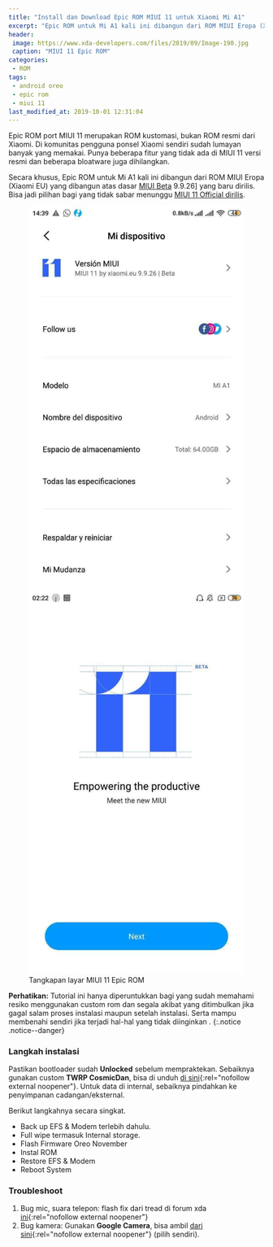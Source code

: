 ```yaml
---
title: "Install dan Download Epic ROM MIUI 11 untuk Xiaomi Mi A1"
excerpt: "Epic ROM untuk Mi A1 kali ini dibangun dari ROM MIUI Eropa (Xiaomi EU) yang dibangun atas dasar MIUI Beta"
header:
 image: https://www.xda-developers.com/files/2019/09/Image-190.jpg
 caption: "MIUI 11 Epic ROM"
categories:
 - ROM
tags:
 - android oreo
 - epic rom
 - miui 11
last_modified_at: 2019-10-01 12:31:04
---
```

Epic ROM port MIUI 11 merupakan ROM kustomasi, bukan ROM resmi dari Xiaomi. Di komunitas pengguna ponsel Xiaomi sendiri sudah lumayan banyak yang memakai. Punya beberapa fitur yang tidak ada di MIUI 11 versi resmi dan beberapa bloatware juga dihilangkan.

Secara khusus, Epic ROM untuk Mi A1 kali ini dibangun dari ROM MIUI Eropa (Xiaomi EU) yang dibangun atas dasar [MIUI Beta](https://mi.knoacc.org/download-miui-11-beta-semua-tipe) 9.9.26] yang baru dirilis. Bisa jadi pilihan bagi yang tidak sabar menunggu [MIUI 11 Official dirilis](https://mi.knoacc.org/miui-11-fitur-jadwal-rilis-daftar-ponsel-redmi).

<figure class="half">
<a href="/assets/image/FB_IMG_1569864128243.jpg" title="Screenshoot 1"><img src="/assets/image/FB_IMG_1569864128243.jpg" alt="Epic ROM MIUI 11" /></a>
<a href="/assets/image/FB_IMG_1569864134439.jpg" title="Screenshoot 2"><img src="/assets/image/FB_IMG_1569864134439.jpg" alt="Epic ROM MIUI 11" /></a>
<figcaption>Tangkapan layar MIUI 11 Epic ROM</figure>
</figure>

**Perhatikan:** Tutorial ini hanya diperuntukkan bagi yang sudah memahami resiko menggunakan custom rom dan segala akibat yang ditimbulkan jika gagal salam proses instalasi maupun setelah instalasi. Serta mampu membenahi sendiri jika terjadi hal-hal yang tidak diinginkan .
{:.notice .notice--danger}

### Langkah instalasi

Pastikan bootloader sudah **Unlocked** sebelum mempraktekan. Sebaiknya gunakan custom **TWRP CosmicDan**, bisa di unduh [di sini](https://github.com/CosmicDan-Android/android_device_xiaomi_tissot/releases/tag/2.5){:rel="nofollow external noopener"}. Untuk data di internal, sebaiknya pindahkan ke penyimpanan cadangan/eksternal.

Berikut langkahnya secara singkat.

- Back up EFS & Modem terlebih dahulu.
- Full wipe termasuk Internal storage.
- Flash Firmware Oreo November
- Instal ROM
- Restore EFS & Modem
- Reboot System

### Troubleshoot

1. Bug mic, suara telepon: flash fix dari tread di forum xda [ini](https://forum.xda-developers.com/mi-a1/themes/twrp-voice-calls-fix-10-0-3-0-firmware-t3882745){:rel="nofollow external noopener"}
2. Bug kamera: Gunakan **Google Camera**, bisa ambil [dari sini](https://www.celsoazevedo.com/files/android/google-camera/){:rel="nofollow external noopener"} (pilih sendiri).
